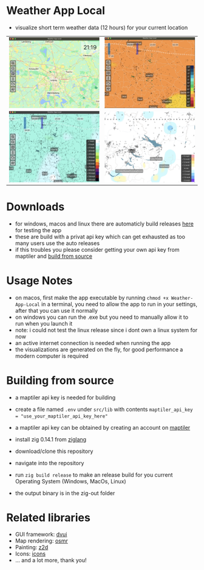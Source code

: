 # Weather App Local
- visualize short term weather data (12 hours) for your current location

<table>
  <tr>
    <td><img src="map-example.png" alt="map example" width="500"/></td>
    <td><img src="temp-example.png" alt="temperature example" width="500"/></td>
  </tr>
  <tr>
    <td><img src="wind-example.png" alt="wind example" width="500"/></td>
      <td><img src="rain-example.png" alt="rain example" width="500"/></td>
  </tr>
</table>

# Downloads
- for windows, macos and linux there are automaticly build releases [here](https://github.com/nat3Github/weather-app-local/releases) for testing the app
- these are build with a privat api key which can get exhausted as too many users use the auto releases
- if this troubles you please consider getting your own api key from maptiler and [build from source](#Building-from-source)

# Usage Notes
- on macos, first make the app executable by running `chmod +x Weather-App-Local` in a terminal, you need to allow the app to run in your settings, after that you can use it normally
- on windows you can run the .exe but you need to manually allow it to run when you launch it
- note: i could not test the linux release since i dont own a linux system for now
- an active internet connection is needed when running the app
- the visualizations are generated on the fly, for good performance a modern computer is required


# Building from source
- a maptiler api key is needed for building
- create a file named `.env` under `src/lib` with contents `maptiler_api_key = "use_your_maptiler_api_key_here"`
- a maptiler api key can be obtained by creating an account on [maptiler](https://cloud.maptiler.com/auth/widget?next=https://cloud.maptiler.com/maps/)

- install zig 0.14.1 from  [ziglang](https://ziglang.org/download/)
- download/clone this repository
- navigate into the repository
- run `zig build release` to make an release build for you current Operating System (Windows, MacOs, Linux)
- the output binary is in the zig-out folder

# Related libraries
- GUI framework: [dvui](https://github.com/david-vanderson/dvui)
- Map rendering: [osmr](https://github.com/nat3Github/zig-lib-osmr)
- Painting: [z2d](https://github.com/vancluever/z2d)
- Icons: [icons](https://github.com/nat3Github/zig-lib-icons)
- ... and a lot more, thank you!
